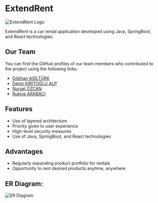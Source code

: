 # ExtendRent

![ExtendRent Logo](https://github.com/GokhanAsilturk/tobeto_rentAcar_crew_project/assets/92371744/47127a2d-e97a-446d-8b70-aed23472492a)




ExtendRent is a car rental application developed using Java, SpringBoot, and React technologies.

## Our Team

You can find the GitHub profiles of our team members who contributed to the project using the following links:
- [Gökhan ASİLTÜRK](https://github.com/GokhanAsilturk)
- [Deniz KIRITOĞLU ALP](https://github.com/DnzErnOck)
- [Nursel ÖZCAN](https://github.com/Nurselina)
- [Rukiye ARABACI](https://github.com/Rkye)

## Features

- Use of layered architecture
- Priority given to user experience
- High-level security measures
- Use of Java, SpringBoot, and React technologies

## Advantages

- Regularly expanding product portfolio for rentals
- Opportunity to rent desired products anytime, anywhere

## ER Diagram:
![ER Diagram](https://github.com/GokhanAsilturk/tobeto_rentAcar_crew_project/assets/92371744/0263efcb-78ca-4254-9b60-0c9c3a646b5b)

